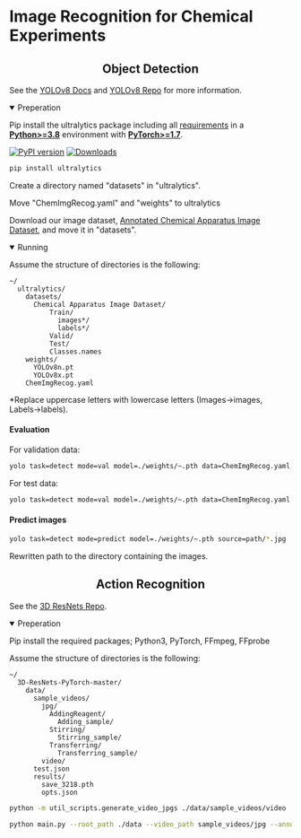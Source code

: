 # Image Recognition for Chemical Experiments

## <div align="center">Object Detection</div>
See the [YOLOv8 Docs](https://docs.ultralytics.com) and [YOLOv8 Repo](https://github.com/ultralytics/ultralytics) for more information.

<details open>
<summary>Preperation</summary>

Pip install the ultralytics package including all [requirements](https://github.com/ultralytics/ultralytics/blob/main/requirements.txt) in a [**Python>=3.8**](https://www.python.org/) environment with [**PyTorch>=1.7**](https://pytorch.org/get-started/locally/).

[![PyPI version](https://badge.fury.io/py/ultralytics.svg)](https://badge.fury.io/py/ultralytics) [![Downloads](https://static.pepy.tech/badge/ultralytics)](https://pepy.tech/project/ultralytics)

```bash
pip install ultralytics
```
Create a directory named "datasets" in "ultralytics".

Move "ChemImgRecog.yaml" and "weights" to ultralytics

Download our image dataset, [Annotated Chemical Apparatus Image Dataset](https://data.mendeley.com/datasets/8p2hvgdvpn/1), and move it in "datasets".

</details>

<details open>
<summary>Running</summary>

Assume the structure of directories is the following:

```misc
~/
  ultralytics/
    datasets/
      Chemical Apparatus Image Dataset/
          Train/
            images*/
            labels*/
          Valid/
          Test/
          Classes.names
    weights/
      YOLOv8n.pt
      YOLOv8x.pt
    ChemImgRecog.yaml
```

*Replace uppercase letters with lowercase letters (Images→images, Labels→labels).

#### Evaluation
For validation data:
```bash
yolo task=detect mode=val model=./weights/~.pth data=ChemImgRecog.yaml
```
For test data:
```bash
yolo task=detect mode=val model=./weights/~.pth data=ChemImgRecog.yaml split=test
```
#### Predict images
```bash
yolo task=detect mode=predict model=./weights/~.pth source=path/*.jpg
```
Rewritten path to the directory containing the images.

## <div align="center">Action Recognition</div>
See the [3D ResNets Repo](https://github.com/kenshohara/3D-ResNets-PyTorch).

<details open>
<summary>Preperation</summary>

Pip install the required packages; Python3, PyTorch, FFmpeg, FFprobe

Assume the structure of directories is the following:

```misc
~/
  3D-ResNets-PyTorch-master/
    data/
      sample_videos/
        jpg/
          AddingReagent/
            Adding_sample/
          Stirring/
            Stirring_sample/
          Transferring/
            Transferring_sample/
        video/
      test.json
      results/
        save_3218.pth
        opts.json
```
```bash
python -m util_scripts.generate_video_jpgs ./data/sample_videos/video ./data/sample_videos/jpg/ kinetics
```
```bash
python main.py --root_path ./data --video_path sample_videos/jpg --annotation_path test.json --result_path results --dataset ucf101 --resume_path results/save_3218.pth --model_depth 34 --n_classes 3 --n_threads 4 --no_train --no_val --inference --output_topk 3 --inference_batch_size 1 --no_cuda
```
